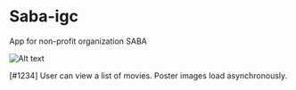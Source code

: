 Saba-igc
========

App for non-profit organization SABA


![Alt text](https://github.com/aftabnaqvi/Saba-igc/blob/master/Saba-Demo.gif "cc-flow.jpeg")

[#1234] User can view a list of movies. Poster images load asynchronously.

